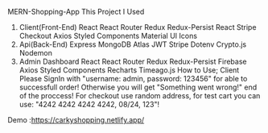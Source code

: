 MERN-Shopping-App
This Project I Used
1. Client(Front-End)
React
React Router
Redux
Redux-Persist
React Stripe Checkout
Axios
Styled Components
Material UI Icons
2. Api(Back-End)
Express
MongoDB Atlas
JWT
Stripe
Dotenv
Crypto.js
Nodemon
3. Admin Dashboard
React
React Router
Redux
Redux-Persist
Firebase
Axios
Styled Components
Recharts
Timeago.js
How to Use;
Client
Please SignIn with "username: admin, password: 123456" for able to successfull order! Otherwise you will get "Something went wrong!" end of the proccess!
For checkout use random address, for test cart you can use: "4242 4242 4242 4242, 08/24, 123"!

Demo :https://carkyshopping.netlify.app/
